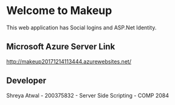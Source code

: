 # Welcome to Makeup

This web application has Social logins and ASP.Net Identity.

## Microsoft Azure Server Link

http://makeup20171214113444.azurewebsites.net/

## Developer

Shreya Atwal - 200375832 - Server Side Scripting - COMP 2084
